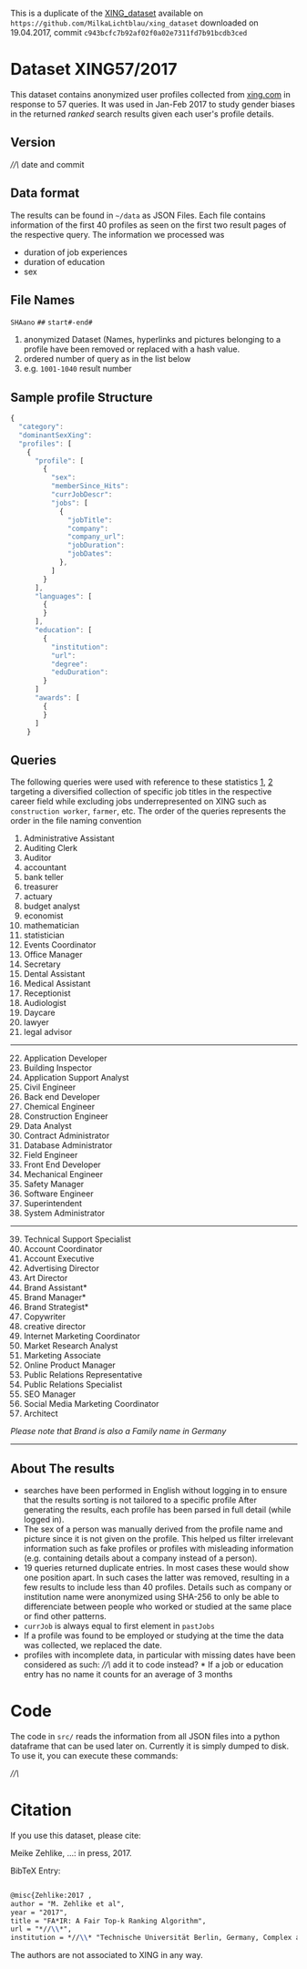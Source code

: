 This is a duplicate of the [XING_dataset](https://github.com/MilkaLichtblau/xing_dataset) available on `https://github.com/MilkaLichtblau/xing_dataset` downloaded on 19.04.2017, commit `c943bcfc7b92af02f0a02e7311fd7b91bcdb3ced`

# Dataset XING57/2017

This dataset contains anonymized user profiles collected from [xing.com](http://www.xing.com) in response to 57 queries. It was used in Jan-Feb 2017 to study gender biases in the returned *ranked* search results given each user's profile details.

## Version
*//\\* date and commit

## Data format

The results can be found in `~/data` as JSON Files.
Each file contains information of the first 40 profiles as seen on the first two result pages of the respective query.
The information we processed was
* duration of job experiences
* duration of education
* sex

## File Names

`SHAano` `##` `start#-end#`

1. anonymized Dataset (Names, hyperlinks and pictures belonging to a profile have been removed or replaced with a hash value.
2. ordered number of query as in the list below
3. e.g. `1001-1040` result number

## Sample profile Structure

```javascript
{
  "category":
  "dominantSexXing":
  "profiles": [
    {
      "profile": [
        {
          "sex":
          "memberSince_Hits":
          "currJobDescr":
          "jobs": [
            {
              "jobTitle":
              "company":
              "company_url":
              "jobDuration":
              "jobDates":
            },
          ]
        }
      ],
      "languages": [
        {
        }
      ],
      "education": [
        {
          "institution":
          "url":
          "degree":
          "eduDuration":
        }
      ]
      "awards": [
        {
        }
      ]
    }
```

## Queries

The following queries were used with reference to these statistics  [1](https://www.destatis.de/DE/ZahlenFakten/GesamtwirtschaftUmwelt/Arbeitsmarkt/Erwerbstaetigkeit/TabellenBeschaeftigungsstatistik/BerufsbereicheGeschlecht.html), [2](https://de.wikipedia.org/wiki/Liste_von_Frauenanteilen_in_der_Berufswelt#Frauenanteil_in_der_Privatwirtschaft) targeting a diversified collection of specific job titles in the respective career field while excluding jobs underrepresented on XING such as `construction worker`, `farmer`, etc.
The order of the queries represents the order in the file naming convention

1. Administrative Assistant
2. Auditing Clerk
3. Auditor
4. accountant
5. bank teller
6. treasurer
7. actuary
8. budget analyst
9. economist
9. mathematician
9. statistician
9. Events Coordinator
9. Office Manager
9. Secretary
9. Dental Assistant
9. Medical Assistant
9. Receptionist
9. Audiologist
9. Daycare
9. lawyer
21. legal advisor

---
<ol start="22">
  <li>Application Developer</li>
  <li>Building Inspector</li>
  <li>Application Support Analyst</li>
  <li>Civil Engineer</li>
  <li>Back end Developer</li>
  <li>Chemical Engineer</li>
  <li>Construction Engineer</li>
  <li>Data Analyst</li>
  <li>Contract Administrator</li>
  <li>Database Administrator</li>
  <li>Field Engineer</li>
  <li>Front End Developer</li>
  <li> Mechanical Engineer</li>
  <li>Safety Manager</li>
  <li>Software Engineer</li>
  <li>Superintendent</li>
  <li>System Administrator</li>
</ol>

---

<ol start="39">
    <li>Technical Support Specialist</li>
    <li>Account Coordinator</li>
    <li>Account Executive</li>
    <li>Advertising Director</li>
    <li>Art Director</li>
    <li>Brand Assistant*</li>
    <li>Brand Manager*</li>
    <li>Brand Strategist*</li>
    <li>Copywriter</li>
    <li>creative director</li>
    <li>Internet Marketing Coordinator</li>
    <li>Market Research Analyst</li>
    <li>Marketing Associate</li>
    <li>Online Product Manager</li>
    <li>Public Relations Representative</li>
    <li>Public Relations Specialist</li>
    <li>SEO Manager</li>
    <li>Social Media Marketing Coordinator</li>
    <li>Architect</li>
 </ol>
    <i>Please note that Brand is also a Family name in Germany</i>

---

## About The results
* searches have been performed in English without logging in to ensure that the results sorting is not tailored to a specific profile After generating the results, each profile has been parsed in full detail (while logged in).
* The sex of a person was manually derived from the profile name and picture since it is not given on the profile. This helped us filter irrelevant information such as fake profiles or profiles with misleading information (e.g. containing details about a company instead of a person).
* 19 queries returned duplicate entries. In most cases these would show one position apart. In such cases the latter was removed, resulting in a few results to include less than 40 profiles.
Details such as company or institution name were anonymized using SHA-256 to only be able to differenciate between people who worked or studied at the same place or find other patterns.
* `currJob` is always equal to first element in `pastJobs`
* If a profile was found to be employed or studying at the time the data was collected, we replaced the date.
* profiles with incomplete data, in particular with missing dates have been considered as such:
 *//\\* add it to code instead?    * If a job or education entry has no name it counts for an average of 3 months

# Code

The code in `src/` reads the information from all JSON files into a python dataframe that can be used later on. Currently it is simply dumped to disk. To use it, you can execute these commands:

*//\\*

# Citation

If you use this dataset, please cite:

Meike Zehlike, ...: in press, 2017.

BibTeX Entry:
```Latex

@misc{Zehlike:2017 ,
author = "M. Zehlike et al",
year = "2017",
title = "FA*IR: A Fair Top-k Ranking Algorithm",
url = "*//\\*",
institution = *//\\* "Technische Universität Berlin, Germany, Complex and IT Systems" }
```

The authors are not associated to XING in any way.
